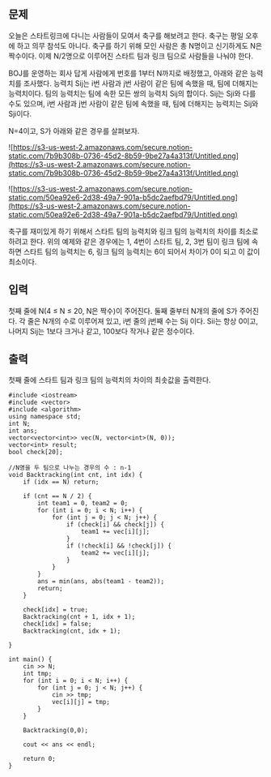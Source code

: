 ## 문제

오늘은 스타트링크에 다니는 사람들이 모여서 축구를 해보려고 한다. 축구는 평일 오후에 하고 의무 참석도 아니다. 축구를 하기 위해 모인 사람은 총 N명이고 신기하게도 N은 짝수이다. 이제 N/2명으로 이루어진 스타트 팀과 링크 팀으로 사람들을 나눠야 한다.

BOJ를 운영하는 회사 답게 사람에게 번호를 1부터 N까지로 배정했고, 아래와 같은 능력치를 조사했다. 능력치 Sij는 i번 사람과 j번 사람이 같은 팀에 속했을 때, 팀에 더해지는 능력치이다. 팀의 능력치는 팀에 속한 모든 쌍의 능력치 Sij의 합이다. Sij는 Sji와 다를 수도 있으며, i번 사람과 j번 사람이 같은 팀에 속했을 때, 팀에 더해지는 능력치는 Sij와 Sji이다.

N=4이고, S가 아래와 같은 경우를 살펴보자.

![https://s3-us-west-2.amazonaws.com/secure.notion-static.com/7b9b308b-0736-45d2-8b59-9be27a4a313f/Untitled.png](https://s3-us-west-2.amazonaws.com/secure.notion-static.com/7b9b308b-0736-45d2-8b59-9be27a4a313f/Untitled.png)

![https://s3-us-west-2.amazonaws.com/secure.notion-static.com/50ea92e6-2d38-49a7-901a-b5dc2aefbd79/Untitled.png](https://s3-us-west-2.amazonaws.com/secure.notion-static.com/50ea92e6-2d38-49a7-901a-b5dc2aefbd79/Untitled.png)

축구를 재미있게 하기 위해서 스타트 팀의 능력치와 링크 팀의 능력치의 차이를 최소로 하려고 한다. 위의 예제와 같은 경우에는 1, 4번이 스타트 팀, 2, 3번 팀이 링크 팀에 속하면 스타트 팀의 능력치는 6, 링크 팀의 능력치는 6이 되어서 차이가 0이 되고 이 값이 최소이다.

## 입력

첫째 줄에 N(4 ≤ N ≤ 20, N은 짝수)이 주어진다. 둘째 줄부터 N개의 줄에 S가 주어진다. 각 줄은 N개의 수로 이루어져 있고, i번 줄의 j번째 수는 Sij 이다. Sii는 항상 0이고, 나머지 Sij는 1보다 크거나 같고, 100보다 작거나 같은 정수이다.

## 출력

첫째 줄에 스타트 팀과 링크 팀의 능력치의 차이의 최솟값을 출력한다.
```
#include <iostream>
#include <vector>
#include <algorithm>
using namespace std;
int N;
int ans;
vector<vector<int>> vec(N, vector<int>(N, 0));
vector<int> result;
bool check[20];

//N명을 두 팀으로 나누는 경우의 수 : n-1
void Backtracking(int cnt, int idx) {
	if (idx == N) return;
	
	if (cnt == N / 2) {
		int team1 = 0, team2 = 0;
		for (int i = 0; i < N; i++) {
			for (int j = 0; j < N; j++) {
				if (check[i] && check[j]) {
					team1 += vec[i][j];
				}
				if (!check[i] && !check[j]) {
					team2 += vec[i][j];
				}
			}
		}
		ans = min(ans, abs(team1 - team2));
		return;
	}

	check[idx] = true;
	Backtracking(cnt + 1, idx + 1);
	check[idx] = false;
	Backtracking(cnt, idx + 1);

}

int main() {
	cin >> N;
	int tmp;
	for (int i = 0; i < N; i++) {
		for (int j = 0; j < N; j++) {
			cin >> tmp;
			vec[i][j] = tmp;
		}
	}

	Backtracking(0,0);

	cout << ans << endl;

	return 0;
}
```